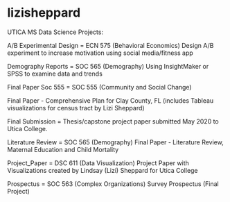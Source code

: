 # lizisheppard
UTICA MS Data Science Projects: 

A/B Experimental Design = ECN 575 (Behavioral Economics) Design A/B experiment to increase motivation using social media/fitness app

Demography Reports = SOC 565 (Demography) Using InsightMaker or SPSS to examine data and trends

Final Paper Soc 555 = SOC 555 (Community and Social Change) 

Final Paper - Comprehensive Plan for Clay County, FL (includes Tableau visualizations for census tract by Lizi Sheppard)

Final Submission = Thesis/capstone project paper submitted May 2020 to Utica College.

Literature Review = SOC 565 (Demography) Final Paper - Literature Review, Maternal Education and Child Mortality

Project_Paper = DSC 611 (Data Visualization) Project Paper with Visualizations created by Lindsay (Lizi) Sheppard for Utica College

Prospectus = SOC 563 (Complex Organizations) Survey Prospectus (Final Project)






